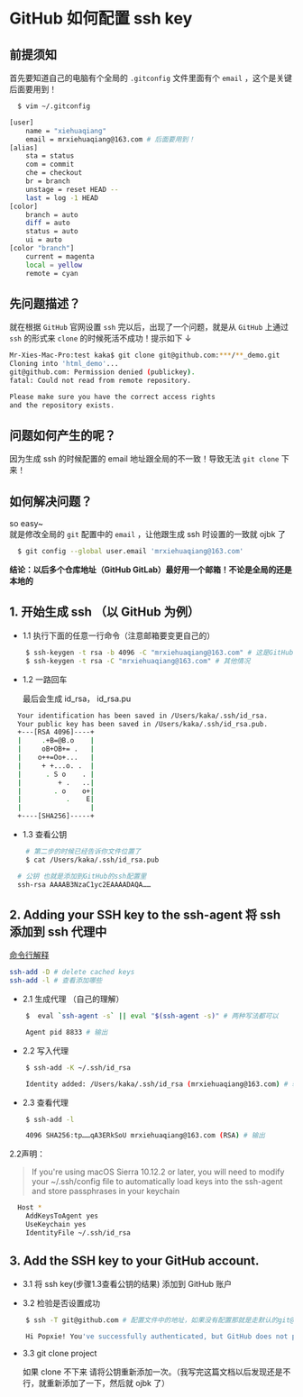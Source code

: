 <!--
 * @Description: Git文件夹
 * @Author: xiehuaqiang
 * @FilePath: /kaka-blog/src/docs/kaka/git/配置ssh key.md
 * @Date: 2021-08-23 17:03:54
 * @LastEditTime: 2022-10-17 16:06:22
-->

# GitHub 如何配置 ssh key

## 前提须知

首先要知道自己的电脑有个全局的 `.gitconfig` 文件里面有个 `email` ，这个是关键后面要用到！

```bash
  $ vim ~/.gitconfig
```

```bash
[user]
    name = "xiehuaqiang"
    email = mrxiehuaqiang@163.com # 后面要用到！
[alias]
    sta = status
    com = commit
    che = checkout
    br = branch
    unstage = reset HEAD --
    last = log -1 HEAD
[color]
    branch = auto
    diff = auto
    status = auto
    ui = auto
[color "branch"]
    current = magenta
    local = yellow
    remote = cyan
```

## 先问题描述？

就在根据 `GitHub` 官网设置 `ssh` 完以后，出现了一个问题，就是从 `GitHub` 上通过 `ssh` 的形式来 `clone` 的时候死活不成功！提示如下 ↓

```bash
Mr-Xies-Mac-Pro:test kaka$ git clone git@github.com:***/**_demo.git
Cloning into 'html_demo'...
git@github.com: Permission denied (publickey).
fatal: Could not read from remote repository.

Please make sure you have the correct access rights
and the repository exists.
```

## 问题如何产生的呢？

因为生成 ssh 的时候配置的 email 地址跟全局的不一致！导致无法 `git clone` 下来！

## 如何解决问题？

so easy~  
就是修改全局的 `git` 配置中的 `email` ，让他跟生成 ssh 时设置的一致就 ojbk 了

```bash
  $ git config --global user.email 'mrxiehuaqiang@163.com'
```

**结论：以后多个仓库地址（GitHub GitLab）最好用一个邮箱！不论是全局的还是本地的**

## 1. 开始生成 ssh （以 GitHub 为例）

* 1.1 执行下面的任意一行命令（注意邮箱要变更自己的）

```bash
    $ ssh-keygen -t rsa -b 4096 -C "mrxiehuaqiang@163.com" # 这是GitHub官网的命令
    $ ssh-keygen -t rsa -C "mrxiehuaqiang@163.com" # 其他情况
  ```

* 1.2 一路回车

  最后会生成 id_rsa， id_rsa.pu

```bash
  Your identification has been saved in /Users/kaka/.ssh/id_rsa.
  Your public key has been saved in /Users/kaka/.ssh/id_rsa.pub.
  +---[RSA 4096]----+
  |     .+B=@B.o    |
  |     oB+OB+= .   |
  |    o++=Oo+...   |
  |     + +...o. .  |
  |      . S o    . |
  |         + .   ..|
  |        . o    o+|
  |           .    E|
  |                 |
  +----[SHA256]-----+
  ```

* 1.3 查看公钥

```bash
    # 第二步的时候已经告诉你文件位置了
    $ cat /Users/kaka/.ssh/id_rsa.pub
  ```

```bash
  # 公钥 也就是添加到GitHub的ssh配置里
  ssh-rsa AAAAB3NzaC1yc2EAAAADAQA……
  ```

## 2. Adding your SSH key to the ssh-agent 将 ssh 添加到 ssh 代理中

[命令行解释](https://coderwall.com/p/7smjkq/multiple-ssh-keys-for-different-accounts-on-github-or-gitlab)

```bash
ssh-add -D # delete cached keys
ssh-add -l # 查看添加哪些
```

* 2.1 生成代理 （自己的理解）

```bash
    $  eval `ssh-agent -s` || eval "$(ssh-agent -s)" # 两种写法都可以

    Agent pid 8833 # 输出
  ```

* 2.2 写入代理

```bash
    $ ssh-add -K ~/.ssh/id_rsa

    Identity added: /Users/kaka/.ssh/id_rsa (mrxiehuaqiang@163.com) # 输出
  ```

* 2.3 查看代理

```bash
    $ ssh-add -l

    4096 SHA256:tp……qA3ERkSoU mrxiehuaqiang@163.com (RSA) # 输出
  ```

  2.2声明：

  > If you're using macOS Sierra 10.12.2 or later, you will need to modify your ~/.ssh/config file to automatically load keys into the ssh-agent and store passphrases in your keychain

```bash
  Host *
    AddKeysToAgent yes
    UseKeychain yes
    IdentityFile ~/.ssh/id_rsa
  ```

## 3. Add the SSH key to your GitHub account.

* 3.1 将 ssh key(步骤1.3查看公钥的结果) 添加到 GitHub 账户

* 3.2 检验是否设置成功

```bash
    $ ssh -T git@github.com # 配置文件中的地址，如果没有配置那就是走默认的git@github.com

    Hi Popxie! You've successfully authenticated, but GitHub does not provide shell access' # 输出
  ```

* 3.3 git clone project

  如果 clone 不下来 请将公钥重新添加一次。（我写完这篇文档以后发现还是不行，就重新添加了一下，然后就 ojbk 了）
